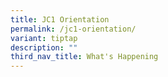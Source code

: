 ```yaml
---
title: JC1 Orientation
permalink: /jc1-orientation/
variant: tiptap
description: ""
third_nav_title: What's Happening
---
```

